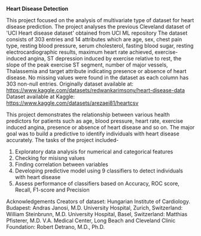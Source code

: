 <b> Heart Disease Detection </b>

This project focused on the analysis of  multivariate type of dataset for heart disease prediction. The project analyses the previous Cleveland dataset of 'UCI Heart disease dataset' obtained from UCI ML repository The dataset consists of 303 entries and 14 attributes which are age, sex, chest pain type, resting blood pressure, serum cholesterol, fasting blood sugar, resting electrocardiographic results, maximum heart rate achieved, exercise-induced angina, ST depression induced by exercise relative to rest, the slope of the peak exercise ST segment, number of major vessels, Thalassemia and target attribute indicating presence or absence of heart disease. No missing values were found in the dataset as each column has 303 non-null entries.
Originally dataset available at: https://www.kaggle.com/datasets/redwankarimsony/heart-disease-data
Dataset available at Kaggle: https://www.kaggle.com/datasets/arezaei81/heartcsv

This project demonstrates the relationship between various health predictors for patients such as age, blood pressure, heart rate, exercise induced angina, presence or absence of heart disease and so on. The major goal was to build a predictive to identify individuals with heart disease accurately. The tasks of the project included-

1. Exploratory data analysis for numerical and categorical features
2. Checking for misisng values
3. Finding correlation between variables
4. Developing predictive model using 9 classifiers to detect individuals with heart disease
5. Assess performance of classifiers based on Accuracy, ROC score, Recall, F1-score and Precision

Acknowledgements
Creators of dataset:
Hungarian Institute of Cardiology. Budapest: Andras Janosi, M.D.
University Hospital, Zurich, Switzerland: William Steinbrunn, M.D.
University Hospital, Basel, Switzerland: Matthias Pfisterer, M.D.
V.A. Medical Center, Long Beach and Cleveland Clinic Foundation: Robert Detrano, M.D., Ph.D.

